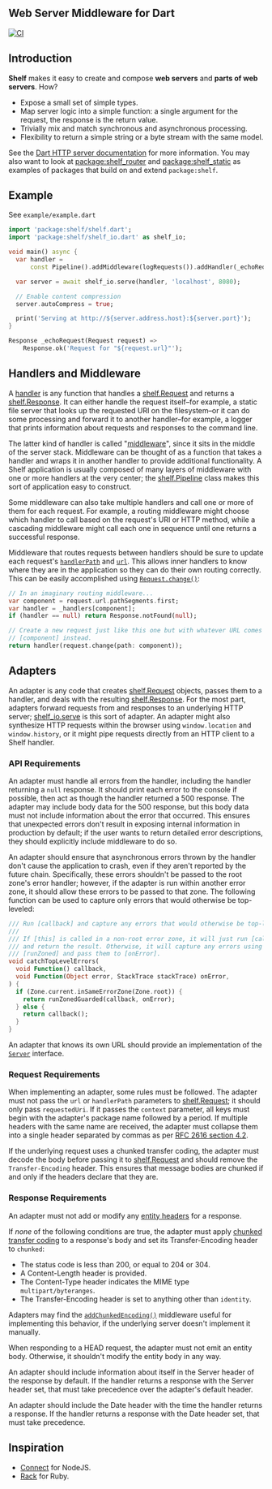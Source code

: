 ## Web Server Middleware for Dart

[![CI](https://github.com/dart-lang/shelf/workflows/CI/badge.svg?branch=master)](https://github.com/dart-lang/shelf/actions?query=workflow%3ACI+branch%3Amaster)

## Introduction

**Shelf** makes it easy to create and compose **web servers** and **parts of web
servers**. How?

- Expose a small set of simple types.
- Map server logic into a simple function: a single argument for the request,
  the response is the return value.
- Trivially mix and match synchronous and asynchronous processing.
- Flexibility to return a simple string or a byte stream with the same model.

See the
[Dart HTTP server documentation](https://dart.dev/tutorials/server/httpserver)
for more information. You may also want to look at
[package:shelf_router](https://pub.dev/packages/shelf_router) and
[package:shelf_static](https://pub.dev/packages/shelf_static) as examples of
packages that build on and extend `package:shelf`.

## Example

See `example/example.dart`

```dart
import 'package:shelf/shelf.dart';
import 'package:shelf/shelf_io.dart' as shelf_io;

void main() async {
  var handler =
      const Pipeline().addMiddleware(logRequests()).addHandler(_echoRequest);

  var server = await shelf_io.serve(handler, 'localhost', 8080);

  // Enable content compression
  server.autoCompress = true;

  print('Serving at http://${server.address.host}:${server.port}');
}

Response _echoRequest(Request request) =>
    Response.ok('Request for "${request.url}"');
```

## Handlers and Middleware

A [handler][] is any function that handles a [shelf.Request][] and returns a
[shelf.Response][]. It can either handle the request itself–for example, a
static file server that looks up the requested URI on the filesystem–or it can
do some processing and forward it to another handler–for example, a logger that
prints information about requests and responses to the command line.

[handler]: https://pub.dev/documentation/shelf/latest/shelf/Handler.html
[shelf.request]:
  https://pub.dev/documentation/shelf/latest/shelf/Request-class.html
[shelf.response]:
  https://pub.dev/documentation/shelf/latest/shelf/Response-class.html

The latter kind of handler is called "[middleware][]", since it sits in the
middle of the server stack. Middleware can be thought of as a function that
takes a handler and wraps it in another handler to provide additional
functionality. A Shelf application is usually composed of many layers of
middleware with one or more handlers at the very center; the [shelf.Pipeline][]
class makes this sort of application easy to construct.

[middleware]: https://pub.dev/documentation/shelf/latest/shelf/Middleware.html
[shelf.pipeline]:
  https://pub.dev/documentation/shelf/latest/shelf/Pipeline-class.html

Some middleware can also take multiple handlers and call one or more of them for
each request. For example, a routing middleware might choose which handler to
call based on the request's URI or HTTP method, while a cascading middleware
might call each one in sequence until one returns a successful response.

Middleware that routes requests between handlers should be sure to update each
request's [`handlerPath`][handlerpath] and [`url`][url]. This allows inner
handlers to know where they are in the application so they can do their own
routing correctly. This can be easily accomplished using
[`Request.change()`][change]:

[handlerpath]:
  https://pub.dev/documentation/shelf/latest/shelf/Request/handlerPath.html
[url]: https://pub.dev/documentation/shelf/latest/shelf/Request/url.html
[change]: https://pub.dev/documentation/shelf/latest/shelf/Request/change.html

```dart
// In an imaginary routing middleware...
var component = request.url.pathSegments.first;
var handler = _handlers[component];
if (handler == null) return Response.notFound(null);

// Create a new request just like this one but with whatever URL comes after
// [component] instead.
return handler(request.change(path: component));
```

## Adapters

An adapter is any code that creates [shelf.Request][] objects, passes them to a
handler, and deals with the resulting [shelf.Response][]. For the most part,
adapters forward requests from and responses to an underlying HTTP server;
[shelf_io.serve][] is this sort of adapter. An adapter might also synthesize
HTTP requests within the browser using `window.location` and `window.history`,
or it might pipe requests directly from an HTTP client to a Shelf handler.

[shelf_io.serve]: https://pub.dev/documentation/shelf/latest/shelf_io/serve.html

### API Requirements

An adapter must handle all errors from the handler, including the handler
returning a `null` response. It should print each error to the console if
possible, then act as though the handler returned a 500 response. The adapter
may include body data for the 500 response, but this body data must not include
information about the error that occurred. This ensures that unexpected errors
don't result in exposing internal information in production by default; if the
user wants to return detailed error descriptions, they should explicitly include
middleware to do so.

An adapter should ensure that asynchronous errors thrown by the handler don't
cause the application to crash, even if they aren't reported by the future
chain. Specifically, these errors shouldn't be passed to the root zone's error
handler; however, if the adapter is run within another error zone, it should
allow these errors to be passed to that zone. The following function can be used
to capture only errors that would otherwise be top-leveled:

```dart
/// Run [callback] and capture any errors that would otherwise be top-leveled.
///
/// If [this] is called in a non-root error zone, it will just run [callback]
/// and return the result. Otherwise, it will capture any errors using
/// [runZoned] and pass them to [onError].
void catchTopLevelErrors(
  void Function() callback,
  void Function(Object error, StackTrace stackTrace) onError,
) {
  if (Zone.current.inSameErrorZone(Zone.root)) {
    return runZonedGuarded(callback, onError);
  } else {
    return callback();
  }
}
```

An adapter that knows its own URL should provide an implementation of the
[`Server`][server] interface.

[server]: https://pub.dev/documentation/shelf/latest/shelf/Server-class.html

### Request Requirements

When implementing an adapter, some rules must be followed. The adapter must not
pass the `url` or `handlerPath` parameters to [shelf.Request][]; it should only
pass `requestedUri`. If it passes the `context` parameter, all keys must begin
with the adapter's package name followed by a period. If multiple headers with
the same name are received, the adapter must collapse them into a single header
separated by commas as per [RFC 2616 section 4.2][].

[shelf.request]:
  https://pub.dev/documentation/shelf/latest/shelf/Request/Request.html
[rfc 2616 section 4.2]: https://www.w3.org/Protocols/rfc2616/rfc2616-sec4.html

If the underlying request uses a chunked transfer coding, the adapter must
decode the body before passing it to [shelf.Request][] and should remove the
`Transfer-Encoding` header. This ensures that message bodies are chunked if and
only if the headers declare that they are.

### Response Requirements

An adapter must not add or modify any [entity headers][] for a response.

[entity headers]: https://www.w3.org/Protocols/rfc2616/rfc2616-sec7.html#sec7.1

If _none_ of the following conditions are true, the adapter must apply [chunked
transfer coding][] to a response's body and set its Transfer-Encoding header to
`chunked`:

- The status code is less than 200, or equal to 204 or 304.
- A Content-Length header is provided.
- The Content-Type header indicates the MIME type `multipart/byteranges`.
- The Transfer-Encoding header is set to anything other than `identity`.

[chunked transfer coding]:
  https://www.w3.org/Protocols/rfc2616/rfc2616-sec3.html#sec3.6.1

Adapters may find the [`addChunkedEncoding()`][addchunkedencoding] middleware
useful for implementing this behavior, if the underlying server doesn't
implement it manually.

[addchunkedencoding]:
  https://pub.dev/documentation/shelf/latest/shelf/addChunkedEncoding.html

When responding to a HEAD request, the adapter must not emit an entity body.
Otherwise, it shouldn't modify the entity body in any way.

An adapter should include information about itself in the Server header of the
response by default. If the handler returns a response with the Server header
set, that must take precedence over the adapter's default header.

An adapter should include the Date header with the time the handler returns a
response. If the handler returns a response with the Date header set, that must
take precedence.

## Inspiration

- [Connect](https://github.com/senchalabs/connect) for NodeJS.
- [Rack](https://github.com/rack/rack) for Ruby.
